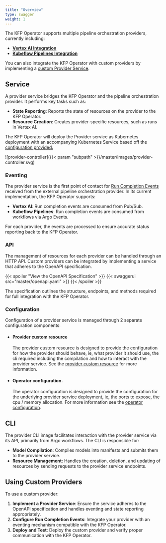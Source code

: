 ```yaml
---
title: "Overview"
type: swagger
weight: 1
---
```


The KFP Operator supports multiple pipeline orchestration providers, currently including:
- **[Vertex AI Integration](../vai)**
- **[Kubeflow Pipelines Integration](../kfp)**

You can also integrate the KFP Operator with custom providers by implementing a [custom Provider Service](#using-custom-providers).

## Service

A provider service bridges the KFP Operator and the pipeline orchestration provider. It performs key tasks such as:

- **State Reporting**: Reports the state of resources on the provider to the KFP Operator.
- **Resource Creation**: Creates provider-specific resources, such as runs in Vertex AI.

The KFP Operator will deploy the Provider service as Kubernetes deployment with an accompanying Kubernetes Service based
off the [configuration provided.](#configuration)

![provider-controller]({{< param "subpath" >}}/master/images/provider-controller.svg)

### Eventing

The provider service is the first point of contact for [Run Completion Events](../../run-completion) received from the 
external pipeline orchestration provider. In its current implementation, the KFP Operator supports:

- **Vertex AI**: Run completion events are consumed from Pub/Sub.
- **Kubeflow Pipelines**: Run completion events are consumed from workflows via Argo Events.

For each provider, the events are processed to ensure accurate status reporting back to the KFP Operator.

### API

The management of resources for each provider can be handled through an HTTP API. Custom providers can be integrated by 
implementing a service that adheres to the OpenAPI specification.

{{< spoiler "View the OpenAPI Specification" >}}
{{< swaggerui src="master/openapi.yaml" >}}
{{< /spoiler >}}

The specification outlines the structure, endpoints, and methods required for full integration with the KFP Operator.

### Configuration
Configuration of a provider service is managed through 2 separate configuration components: 
- #### Provider custom resource 

  The provider custom resource is designed to provide the configuration for how the provider should behave, ie, what provider it should use, the cli required including the compilation
  and how to interact with the provider service. See the [provider custom resource](../../resources/provider) for more information.

- #### Operator configuration. 

  The operator configuration is designed to provide the configuration for the underlying provider service deployment, ie, the ports to expose, the cpu / memory allocation.
  For more information see the [operator configuration](../../configuration).


## CLI

The provider CLI image facilitates interaction with the provider service via its API, primarily from Argo workflows. The CLI is responsible for:

- **Model Compilation**: Compiles models into manifests and submits them to the provider service.
- **Resource Management**: Handles the creation, deletion, and updating of resources by sending requests to the provider service endpoints.

## Using Custom Providers

To use a custom provider:

1. **Implement a Provider Service**: Ensure the service adheres to the OpenAPI specification and handles eventing and state reporting appropriately.
2. **Configure Run Completion Events**: Integrate your provider with an eventing mechanism compatible with the KFP Operator.
3. **Deploy and Test**: Deploy the custom provider and verify proper communication with the KFP Operator.

